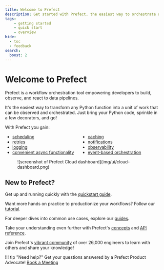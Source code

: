 ```yaml
---
title: Welcome to Prefect
description: Get started with Prefect, the easiest way to orchestrate and observe your data pipelines
tags:
    - getting started
    - quick start
    - overview
hide:
  - toc
  - feedback
search:
  boost: 2
---
```


# **Welcome to Prefect**

Prefect is a workflow orchestration tool empowering developers to build, observe, and react to data pipelines.

It's the easiest way to transform any Python function into a unit of work that can be observed and orchestrated. Just bring your Python code, sprinkle in a few decorators, and go!

With Prefect you gain:

<ul class="ul-line-height-compress" style="columns: 2">
    <li> <a href="/concepts/schedules"> scheduling </a> </li>
    <li> <a href="/concepts/tasks/#task-arguments"> retries </a> </li>
    <li> <a href="/concepts/logs/"> logging </a> </li>
     <li> <a href="/concepts/task-runners/#task-runners"> convenient async functionality</a> </li>
    <li> <a href="/concepts/tasks/#caching"> caching</a> </li>
    <li> <a href="/cloud/automations/"> notifications</a> </li>
    <li> <a href="/cloud/overview/"> observability</a> </li>
    <li> <a href="/cloud/webhooks/"> event-based orchestration</a> </li>
</ul>

<figure markdown>
![screenshot of Prefect Cloud dashboard](img/ui/cloud-dashboard.png)
</figure>

## New to Prefect?

Get up and running quickly with the [quickstart guide](/getting-started/quickstart/).

Want more hands on practice to productionize your workflows? Follow our [tutorial](/tutorial/).

For deeper dives into common use cases, explore our [guides](/guides/index/).

Take your understanding even further with Prefect's [concepts](/concepts/index/) and [API reference](/api-ref/).

Join Prefect's [vibrant community](/community/) of over 26,000 engineers to learn with others and share your knowledge!

!!! tip "Need help?"
    Get your questions answered by a Prefect Product Advocate! [Book a Meeting](https://calendly.com/prefect-experts/prefect-product-advocates?utm_campaign=prefect_docs_cloud&utm_content=prefect_docs&utm_medium=docs&utm_source=docs)
